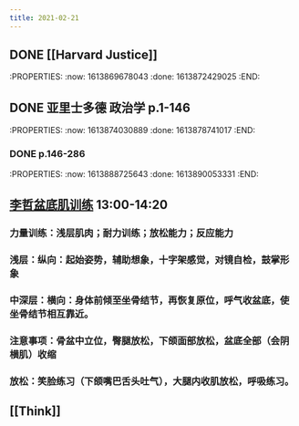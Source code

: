 ```yaml
---
title: 2021-02-21
---
```


## DONE [[Harvard Justice]]
:PROPERTIES:
:now: 1613869678043
:done: 1613872429025
:END:
## DONE 亚里士多德 政治学 p.1-146
:PROPERTIES:
:now: 1613874030889
:done: 1613878741017
:END:
### DONE p.146-286
:PROPERTIES:
:now: 1613888725643
:done: 1613890053331
:END:
## [李哲盆底肌训练](https://weibo.com/l/wblive/p/show/1022:2321324605324718899427)  13:00-14:20
### 力量训练：浅层肌肉；耐力训练；放松能力；反应能力
### 浅层：纵向：起始姿势，辅助想象，十字架感觉，对镜自检，鼓掌形象
### 中深层：横向：身体前倾至坐骨结节，再恢复原位，**呼气收盆底**，使坐骨结节相互靠近。
### 注意事项：骨盆中立位，臀腿放松，下颌面部放松，盆底全部（会阴横肌）收缩
### 放松：笑脸练习（下颌嘴巴舌头吐气），大腿内收肌放松，呼吸练习。
## [[Think]]
